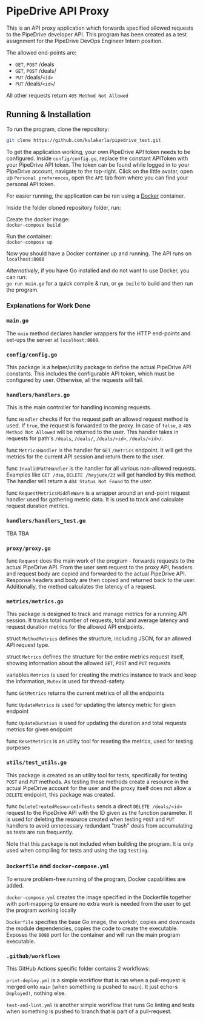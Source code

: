# PipeDrive API Proxy

This is an API proxy application which forwards specified allowed requests to the PipeDrive developer API. This program has been created as a test assignment for the PipeDrive DevOps Engineer Intern position.

The allowed end-points are:
- `GET`, `POST` /deals
- `GET`, `POST` /deals/
- `PUT` /deals/`<id>`
- `PUT` /deals/`<id>`/

All other requests return `405 Method Not Allowed`

## Running & Installation

To run the program, clone the repository:

```sh
git clone https://github.com/kulakarla/pipedrive_test.git
```
To get the application working, your own PipeDrive API token needs to be configured. Inside `config/config.go`, replace the constant APIToken with your PipeDrive API token. The token can be found while logged in to your PipeDrive account, navigate to the top-right. Click on the little avatar, open up `Personal preferences`, open the `API` tab from where you can find your personal API token.

For easier running, the application can be ran using a [Docker](https://www.docker.com/) container.

Inside the folder cloned repository folder, run:

Create the docker image:  
`docker-compose build`

Run the container:  
`docker-compose up`

Now you should have a Docker container up and running.
The API runs on `localhost:8080`

*Alternatively*, if you have Go installed and do not want to use Docker, you can run:  
`go run main.go` for a quick compile & run, or `go build` to build and then run the program.


### Explanations for Work Done

### `main.go`

The `main` method declares handler wrappers for the HTTP end-points and set-ups the server at `localhost:8080`.

### `config/config.go`

This package is a helper/utility package to define the actual PipeDrive API constants. This includes the configurable API token, which must be configured by user. Otherwise, all the requests will fail.

### `handlers/handlers.go`

This is the main controller for handling incoming requests. 

func `Handler` checks if for the request path an allowed request method is used. If `true`, the request is forwarded to the proxy. In case of `false`, a `405 Method Not Allowed` will be returned to the user. This handler takes in requests for path's `/deals`, `/deals/`, `/deals/<id>`, `/deals/<id>/`.

func `MetricsHandler` is the handler for `GET` `/metrics` endpoint. It will get the metrics for the current API session and return them to the user.

func `InvalidPathHandler` is the handler for all various non-allowed requests. Examples like `GET /dsa`, `DELETE /heyjude/23` will get handled by this method. The handler will return a `404 Status Not Found` to the user.

func `RequestMetricsMiddleWare` is a wrapper around an end-point request handler used for gathering metric data. It is used to track and calculate request duration metrics.

### `handlers/handlers_test.go`

TBA TBA

### `proxy/proxy.go`

func `Request` does the main work of the program - forwards requests to the actual PipeDrive API. From the user sent request to the proxy API, headers and request body are copied and forwarded to the actual PipeDrive API. Response headers and body are then copied and returned back to the user. Additionally, the method calculates the latency of a request.

### `metrics/metrics.go`

This package is designed to track and manage metrics for a running API session. It tracks total number of requests, total and average latency and request duration metrics for the allowed API endpoints.

struct `MethodMetrics` defines the structure, including JSON, for an allowed API request type.

struct `Metrics` defines the structure for the entire metrics request itself, showing information about the allowed `GET`, `POST` and `PUT` requests

variables `Metrics` is used for creating the metrics instance to track and keep the information, `Mutex` is used for thread-safety.

func `GetMetrics` returns the current metrics of all the endpoints

func `UpdateMetrics` is used for updating the latency metric for given endpoint

func `UpdateDuration` is used for updating the duration and total requests metrics for given endpoint

func `ResetMetrics` is an utility tool for reseting the metrics, used for testing purposes

### `utils/test_utils.go`

This package is created as an utility tool for tests, specifically for testing `POST` and `PUT` methods. As testing these methods create a resource in the actual PipeDrive account for the user and the proxy itself does not allow a `DELETE` endpoint, this package was created.

func `DeleteCreatedResourceInTests` sends a direct `DELETE /deals/<id>` request to the PipeDrive API with the ID given as the function parameter. It is used for deleting the resource created when testing `POST` and `PUT` handlers to avoid unnecessary redundant "trash" deals from accumulating as tests are run frequently. 

Note that this package is not included when building the program. It is only used when compiling for tests and using the tag `testing`.

### `Dockerfile` and `docker-compose.yml`

To ensure problem-free running of the program, Docker capabilities are added.

`docker-compose.yml` creates the image specified in the Dockerfile together with port-mapping to ensure no extra work is needed from the user to get the program working locally

`Dockerfile` specifies the base Go image, the workdir, copies and downoads the module dependencies, copies the code to create the executable. Exposes the `8080` port for the container and will run the main program executable.

### `.github/workflows`

This GitHub Actions specific folder contains 2 workflows:

`print-deploy.yml` is a simple workflow that is ran when a pull-request is merged onto `main` (when something is pushed to `main`). It just echo-s `Deployed!`, nothing else.

`test-and-lint.yml` is another simple workflow that runs Go linting and tests when something is pushed to branch that is part of a pull-request.